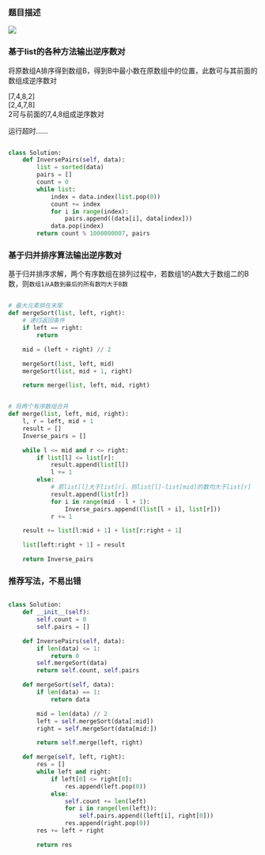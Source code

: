 ### 题目描述

![](https://github.com/1273545169/Course_notes/blob/master/%E5%9B%BE%E7%89%87/%E9%80%86%E5%BA%8F%E6%95%B0%E5%AF%B9%E9%97%AE%E9%A2%98.PNG)

###  基于list的各种方法输出逆序数对

将原数组A排序得到数组B，得到B中最小数在原数组中的位置，此数可与其前面的数组成逆序数对

[7,4,8,2]   
[2,4,7,8]  
2可与前面的7,4,8组成逆序数对

运行超时......
```python

class Solution:
    def InversePairs(self, data):
        list = sorted(data)
        pairs = []
        count = 0
        while list:
            index = data.index(list.pop(0))
            count += index
            for i in range(index):
                pairs.append((data[i], data[index]))
            data.pop(index)
        return count % 1000000007, pairs

```

### 基于归并排序算法输出逆序数对

基于归并排序求解，两个有序数组在排列过程中，若数组1的A数大于数组二的B数，则`数组1从A数到最后的所有数均大于B数`

```python

# 最大元素排在末尾
def mergeSort(list, left, right):
    # 递归返回条件
    if left == right:
        return

    mid = (left + right) // 2

    mergeSort(list, left, mid)
    mergeSort(list, mid + 1, right)

    return merge(list, left, mid, right)


# 将两个有序数组合并
def merge(list, left, mid, right):
    l, r = left, mid + 1
    result = []
    Inverse_pairs = []

    while l <= mid and r <= right:
        if list[l] <= list[r]:
            result.append(list[l])
            l += 1
        else:
            # 若list[l]大于list[r]，则list[l]-list[mid]的数均大于list[r]
            result.append(list[r])
            for i in range(mid - l + 1):
                Inverse_pairs.append((list[l + i], list[r]))
            r += 1

    result += list[l:mid + 1] + list[r:right + 1]

    list[left:right + 1] = result

    return Inverse_pairs


```
### 推荐写法，不易出错
```python

class Solution:
    def __init__(self):
        self.count = 0
        self.pairs = []

    def InversePairs(self, data):
        if len(data) <= 1:
            return 0
        self.mergeSort(data)
        return self.count, self.pairs

    def mergeSort(self, data):
        if len(data) == 1:
            return data

        mid = len(data) // 2
        left = self.mergeSort(data[:mid])
        right = self.mergeSort(data[mid:])

        return self.merge(left, right)

    def merge(self, left, right):
        res = []
        while left and right:
            if left[0] <= right[0]:
                res.append(left.pop(0))
            else:
                self.count += len(left)
                for i in range(len(left)):
                    self.pairs.append((left[i], right[0]))
                res.append(right.pop(0))
        res += left + right

        return res


```
